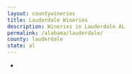 ```yaml
---
layout: countywineries
title: Lauderdale Wineries
description: Wineries in Lauderdale AL
permalink: /alabama/lauderdale/
county: lauderdale
state: al
---
```

-
